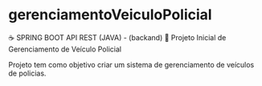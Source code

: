 # gerenciamentoVeiculoPolicial
:coffee: SPRING BOOT API REST (JAVA) - (backand)
:police_car: Projeto Inicial de Gerenciamento de Veículo Policial
 
Projeto tem como objetivo criar um sistema de gerenciamento de veículos de policias.
